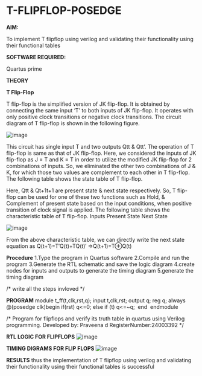 # T-FLIPFLOP-POSEDGE

**AIM:**

To implement  T flipflop using verilog and validating their functionality using their functional tables

**SOFTWARE REQUIRED:**

Quartus prime

**THEORY**

**T Flip-Flop**

T flip-flop is the simplified version of JK flip-flop. It is obtained by connecting the same input ‘T’ to both inputs of JK flip-flop. It operates with only positive clock transitions or negative clock transitions. The circuit diagram of T flip-flop is shown in the following figure.

![image](https://github.com/naavaneetha/T-FLIPFLOP-POSEDGE/assets/154305477/458a68fe-2d08-4a9d-ac4f-7ae0480ce0bd)

 
This circuit has single input T and two outputs Qtt & Qtt’. The operation of T flip-flop is same as that of JK flip-flop. Here, we considered the inputs of JK flip-flop as J = T and K = T in order to utilize the modified JK flip-flop for 2 combinations of inputs. So, we eliminated the other two combinations of J & K, for which those two values are complement to each other in T flip-flop. The following table shows the state table of T flip-flop.

Here, Qtt & Qt+1t+1 are present state & next state respectively. So, T flip-flop can be used for one of these two functions such as Hold, & Complement of present state based on the input conditions, when positive transition of clock signal is applied. The following table shows the characteristic table of T flip-flop. Inputs Present State Next State

![image](https://github.com/naavaneetha/T-FLIPFLOP-POSEDGE/assets/154305477/cdd7fb32-539f-4b66-bb8d-f305a153c886)

 
From the above characteristic table, we can directly write the next state equation as Q(t+1)=T′Q(t)+TQ(t)′ ⇒Q(t+1)=T⊕Q(t)

**Procedure**
1.Type the program in Quartus software
2.Compile and run the program
3.Generate the RTL schematic and save the logic diagram
4.create nodes for inputs and outputs to generate the timing diagram
5.generate the timing diagram


/* write all the steps invloved */

**PROGRAM**
module t_ff(t,clk,rst,q);
    input t,clk,rst;
	 output q;
	 reg q;
	 always @(posedge clk)begin 
	 if(rst)
	     q<=0;
	 else if (t)
	     q<=~q;
	 end 
endmodule


/* Program for flipflops and verify its truth table in quartus using Verilog programming. Developed by: Praveena d RegisterNumber:24003392
*/

**RTL LOGIC FOR FLIPFLOPS**
![image](https://github.com/user-attachments/assets/991bad48-0412-437f-b0d8-79ddaae292c9)

**TIMING DIGRAMS FOR FLIP FLOPS**
![image](https://github.com/user-attachments/assets/7e08bdff-bc64-419b-be47-7b6ff5fdfd18)


**RESULTS**
thus the implementation of T flipflop using verilog and validating their functionality using their functional tables is successful
